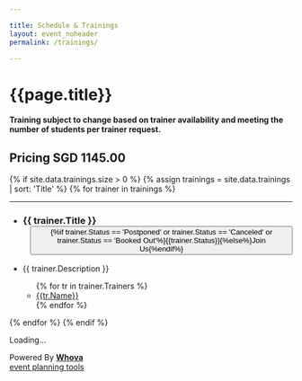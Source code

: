 ```yaml
---

title: Schedule & Trainings
layout: event_noheader
permalink: /trainings/

---
```

# {{page.title}}

#### Training subject to change based on trainer availability and meeting the number of students per trainer request.

## Pricing SGD 1145.00
<!--
1-day course : $1145.00 SGD<br>

All training will be held at Marina Bay Sands Singapore

<br><br>
1-day training courses will be held on October 4, 2023
-->

<section class='training'>
{% if site.data.trainings.size > 0 %}
{% assign trainings = site.data.trainings | sort: 'Title' %}
{% for trainer in trainings %}
<section class="trainer-section" id="{{trainer.SectionId}}">
<hr>
<ul>
<li><h3 class='training-header'>{{ trainer.Title }}<button class="cta-button grey" {%if trainer.Status == 'Postponed' or trainer.Status == 'Canceled' or trainer.Status == 'Booked Out' %}disabled='true' {%endif%} onclick="location.href='{{trainer.URL}}';" style="margin-left:1em;cursor: pointer;max-width=80px;">{%if trainer.Status == 'Postponed' or trainer.Status == 'Canceled' or trainer.Status == 'Booked Out'%}{{trainer.Status}}{%else%}Join Us{%endif%}</button></h3></li>
<li class="training-desc">{{ trainer.Description }}</li>
    <ul>
        {% for tr in trainer.Trainers %}
        <li><div class="training-container"><a href="/trainers/#{{tr.TrainerId}}" title="{{tr.Biography | strip_html}}"><div class="training-image" style="background-image:url('{{tr.Image}}');"></div>{{tr.Name}}</a></div></li>
        {% endfor %}
    </ul>
</ul>
</section>
{% endfor %}
{% endif %}
</section>



<div>
    <div title="Whova event and conference app" id="whova-agendawidget">
        <p id="whova-loading">Loading...</p>
    </div>
    <script src="https://whova.com/static/frontend/xems/js/embed/embedagenda.js?eid=ZNk4IrprrjY59vB8oh4AnxS1AR86-tmwfzGYK3x2rcs%3D&host=https://whova.com&filter=Training%20-%20October%204" type="text/javascript"  id="embeded-agenda-script">
    </script>
    <div id="whova-wrap" class="whova-wrap-class">
        Powered By
        <a class="brandlink" target="_blank" href="https://whova.com">
            <b>Whova</b>
        </a>
        <br/>
        <a class="whova-emslink brandanchorlink" target="_blank" href="https://whova.com/blog/free-event-planning-software-make-you-rockstar/">
            event planning tools
        </a>
    </div>
</div>


